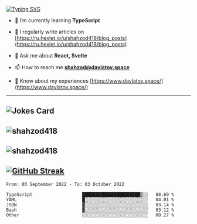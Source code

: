 [![Typing SVG](https://readme-typing-svg.herokuapp.com?font=Turret+Road&height=30&lines=HI!+I%60m+Frontend+Developer)](https://git.io/typing-svg)

- 🌱 I’m currently learning **TypeScript**

- 📝 I regularly write articles on [https://ru.hexlet.io/u/shahzod418/blog_posts](https://ru.hexlet.io/u/shahzod418/blog_posts)

- 💬 Ask me about **React, Svelte**

- 📫 How to reach me **shahzod@davlatov.space**

- 📄 Know about my experiences [https://www.davlatov.space/](https://www.davlatov.space/)

---
![Jokes Card](https://readme-jokes.vercel.app/api?theme=radical)
---
![shahzod418](https://github-readme-stats.vercel.app/api/top-langs?username=shahzod418&show_icons=true&theme=radical&locale=en&layout=compact)
---
![shahzod418](https://github-readme-stats.vercel.app/api?username=shahzod418&show_icons=true&theme=radical&locale=en&count_private=true)
---
[![GitHub Streak](http://github-readme-streak-stats.herokuapp.com?user=shahzod418&theme=radical&date_format=M%20j%5B%2C%20Y%5D)](https://git.io/streak-stats)
---
<!--START_SECTION:waka-->

```text
From: 03 September 2022 - To: 03 October 2022

TypeScript                   ██████████████████████▒░░   88.69 %
YAML                         █░░░░░░░░░░░░░░░░░░░░░░░░   04.01 %
JSON                         ▓░░░░░░░░░░░░░░░░░░░░░░░░   03.14 %
Bash                         ▓░░░░░░░░░░░░░░░░░░░░░░░░   03.12 %
Other                        ░░░░░░░░░░░░░░░░░░░░░░░░░   00.27 %
```

<!--END_SECTION:waka-->
